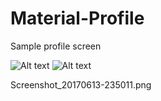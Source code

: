 # Material-Profile

Sample profile screen

![Alt text](Material-Profile/Screenshot_20170613-234954.png)
![Alt text](/../<Screenshots>/path/to/Screenshot_20170613-235011.png?raw=true "Optional Title")

Screenshot_20170613-235011.png
